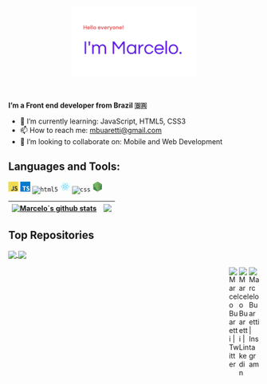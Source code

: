 <p align="center"><a href="#"><img width="50%" height="50%" alt="Hello, I'm Marcelo" src="imgs/hello.png" /></a></p>

<br />

<strong>I’m a Front end developer from Brazil 🇧🇷</strong>

- 🌱 I’m currently learning: JavaScript, HTML5, CSS3
- 📫 How to reach me: mbuaretti@gmail.com
- 👯 I’m looking to collaborate on: Mobile and Web Development
  
<h2>Languages and Tools:</h2>

<code><img height="20" alt="javascript" src="https://raw.githubusercontent.com/github/explore/80688e429a7d4ef2fca1e82350fe8e3517d3494d/topics/javascript/javascript.png"></code>
<code><img height="20" alt="typescript" src="https://raw.githubusercontent.com/github/explore/80688e429a7d4ef2fca1e82350fe8e3517d3494d/topics/typescript/typescript.png"></code>
<code><img height="20" alt="html5" src="https://th.bing.com/th/id/R.dbee0357b49b9ff513f852f28a6c0fe1?rik=ixtcDcdeDELuyw&pid=ImgRaw&r=0"></code>
<code><img height="20" alt="react" src="https://raw.githubusercontent.com/github/explore/80688e429a7d4ef2fca1e82350fe8e3517d3494d/topics/react/react.png"></code>
<code><img height="20" alt="css" src="https://logospng.org/download/css-3/logo-css-3-512.png"></code>
<code><img height="20" alt="nodejs" src="https://raw.githubusercontent.com/github/explore/80688e429a7d4ef2fca1e82350fe8e3517d3494d/topics/nodejs/nodejs.png"></code>    


| <a href="https://github.com/buaretti?tab=repositories"><img align="center" src="https://github-readme-stats.vercel.app/api?username=buaretti&show_icons=true&include_all_commits=true&theme=buefy&hide_border=true" alt="Marcelo´s github stats" /></a> | <a href="https://github.com/buaretti?tab=repositories"><img align="center" src="https://github-readme-stats.vercel.app/api/top-langs/?username=buaretti&layout=compact&theme=buefy&hide_border=true" /></a> |
| ------------- | ------------- |

<h2>Top Repositories</h2>


<a href="https://buaretti.github.io/login-project/">
  <img align="center" src="https://github-readme-stats.vercel.app/api/pin/?username=buaretti&repo=login-project&theme=buefy" />
</a>
<a href="https://buaretti.github.io/projeto-social/">
  <img align="center" src="https://github-readme-stats.vercel.app/api/pin/?username=buaretti&repo=projeto-social&theme=buefy" />
</a>

<br />
<br />

<a href="https://www.instagram.com/mbuaretti/">
  <img align="right" alt="Marcelo Buaretti | Instagram" width="21px" src="https://cdn141.picsart.com/264066759002212.png" />
</a>
<a href="https://www.linkedin.com/in/marcelo-buaretti-a6aa5528a/">
  <img align="right" alt="Marcelo Buaretti | Linkedin" width="20px" src="https://openvisualfx.com/wp-content/uploads/2019/10/linkedin-icon-logo-png-transparent.png" />
</a>
<a href="https://twitter.com/mbuaretti">
  <img align="right" alt="Marcelo Buaretti | Twitter" width="20px" src="https://th.bing.com/th/id/R.b757f2bca8039d4a08882d38f4c1b8f0?rik=l1HvTt1fIsaMmQ&riu=http%3a%2f%2fpluspng.com%2fimg-png%2ftwitter-logo-png-logo-twitter-in-png-2500.png&ehk=qSLAOlUdmImpXk6Jj6NUgKgK5gv%2fq1TGUwvlzdeBiNA%3d&risl=&pid=ImgRaw&r=0" />
</a>
